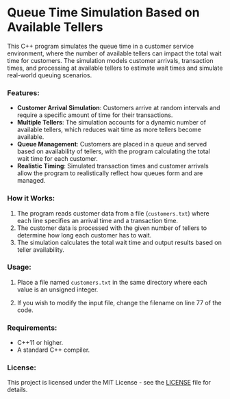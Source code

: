 # Queue Time Simulation Based on Available Tellers

This C++ program simulates the queue time in a customer service environment, where the number of available tellers can impact the total wait time for customers. The simulation models customer arrivals, transaction times, and processing at available tellers to estimate wait times and simulate real-world queuing scenarios.

### Features:
- **Customer Arrival Simulation**: Customers arrive at random intervals and require a specific amount of time for their transactions.
- **Multiple Tellers**: The simulation accounts for a dynamic number of available tellers, which reduces wait time as more tellers become available.
- **Queue Management**: Customers are placed in a queue and served based on availability of tellers, with the program calculating the total wait time for each customer.
- **Realistic Timing**: Simulated transaction times and customer arrivals allow the program to realistically reflect how queues form and are managed.

### How it Works:
1. The program reads customer data from a file (`customers.txt`) where each line specifies an arrival time and a transaction time.
2. The customer data is processed with the given number of tellers to determine how long each customer has to wait.
3. The simulation calculates the total wait time and output results based on teller availability.

### Usage:
1. Place a file named `customers.txt` in the same directory where each value is an unsigned integer.

2. If you wish to modify the input file, change the filename on line 77 of the code.

### Requirements:
- C++11 or higher.
- A standard C++ compiler.

### License:
This project is licensed under the MIT License - see the [LICENSE](LICENSE.txt) file for details.
